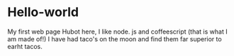 # Hello-world
My first web page
Hubot here, I like node. js and coffeescript (that is what I am made of!)
I have had taco's on the moon and find them far  superior to earht tacos. 
